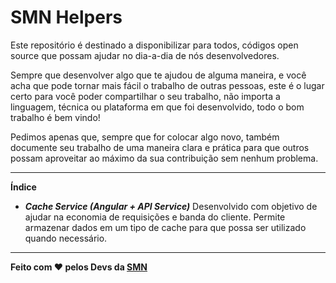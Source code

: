 ﻿
# SMN Helpers

Este repositório é destinado a disponibilizar para todos, códigos open source que possam ajudar no dia-a-dia de nós desenvolvedores.

Sempre que desenvolver algo que te ajudou de alguma maneira, e você acha que pode tornar mais fácil o trabalho de outras pessoas, este é o lugar certo para você poder compartilhar o seu trabalho, não importa a linguagem, técnica ou plataforma em que foi desenvolvido, todo o bom trabalho é bem vindo!

Pedimos apenas que, sempre que for colocar algo novo, também documente seu trabalho de uma maneira clara e prática para que outros possam aproveitar ao máximo da sua contribuição sem nenhum problema.
***
**Índice**
- ***Cache Service (Angular + API Service)***
Desenvolvido com objetivo de ajudar na economia de requisições e banda do cliente. Permite armazenar dados em um tipo de cache para que possa ser utilizado quando necessário.

***
**Feito com ❤️ pelos Devs da [SMN](http://smn.com.br/)**

